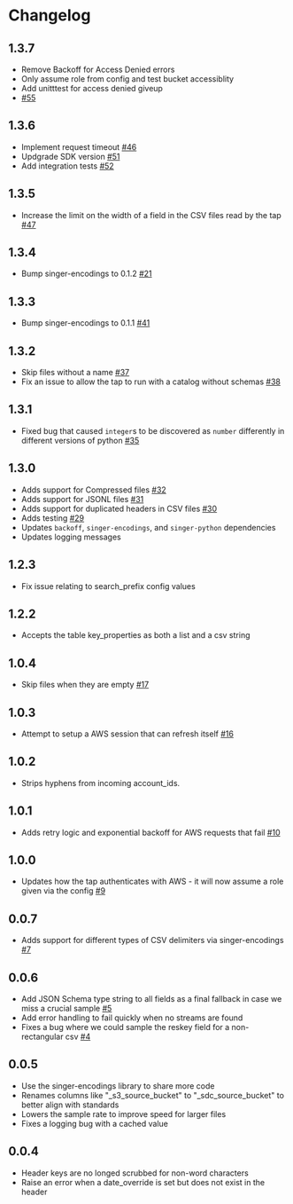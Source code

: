 # Changelog

## 1.3.7
  * Remove Backoff for Access Denied errors
  * Only assume role from config and test bucket accessiblity
  * Add unitttest for access denied giveup
  * [#55](https://github.com/singer-io/tap-s3-csv/pull/55)

## 1.3.6
  *  Implement request timeout [#46](https://github.com/singer-io/singer-encodings/pull/46)
  *  Updgrade SDK version [#51](https://github.com/singer-io/singer-encodings/pull/51)
  *  Add integration tests [#52](https://github.com/singer-io/singer-encodings/pull/52)

## 1.3.5
  * Increase the limit on the width of a field in the CSV files read by the tap [#47](https://github.com/singer-io/singer-encodings/pull/47)

## 1.3.4
  * Bump singer-encodings to 0.1.2 [#21](https://github.com/singer-io/singer-encodings/pull/21)

## 1.3.3
  * Bump singer-encodings to 0.1.1 [#41](https://github.com/singer-io/tap-s3-csv/pull/41)

## 1.3.2
  * Skip files without a name [#37](https://github.com/singer-io/tap-s3-csv/pull/37)
  * Fix an issue to allow the tap to run with a catalog without schemas [#38](https://github.com/singer-io/tap-s3-csv/pull/38)

## 1.3.1
  * Fixed bug that caused `integer`s to be discovered as `number` differently in different versions of python [#35](https://github.com/singer-io/tap-s3-csv/pull/35)

## 1.3.0
  * Adds support for Compressed files [#32](https://github.com/singer-io/tap-s3-csv/pull/32)
  * Adds support for JSONL files [#31](https://github.com/singer-io/tap-s3-csv/pull/31)
  * Adds support for duplicated headers in CSV files [#30](https://github.com/singer-io/tap-s3-csv/pull/30)
  * Adds testing [#29](https://github.com/singer-io/tap-s3-csv/pull/29)
  * Updates `backoff`, `singer-encodings`, and `singer-python` dependencies
  * Updates logging messages

## 1.2.3
  * Fix issue relating to search_prefix config values

## 1.2.2
  * Accepts the table key_properties as both a list and a csv string

## 1.0.4
  * Skip files when they are empty [#17](https://github.com/singer-io/tap-s3-csv/pull/17)

## 1.0.3
  * Attempt to setup a AWS session that can refresh itself [#16](https://github.com/singer-io/tap-s3-csv/pull/16)

## 1.0.2
  * Strips hyphens from incoming account_ids.

## 1.0.1
  * Adds retry logic and exponential backoff for AWS requests that fail [#10](https://github.com/singer-io/tap-s3-csv/pull/10)

## 1.0.0
  * Updates how the tap authenticates with AWS - it will now assume a role given via the config [#9](https://github.com/singer-io/tap-s3-csv/pull/9)

## 0.0.7
  * Adds support for different types of CSV delimiters via singer-encodings [#7](https://github.com/singer-io/tap-s3-csv/pull/7)

## 0.0.6
  * Add JSON Schema type string to all fields as a final fallback in case we miss a crucial sample [#5](https://github.com/singer-io/tap-s3-csv/pull/5)
  * Add error handling to fail quickly when no streams are found
  * Fixes a bug where we could sample the reskey field for a non-rectangular csv [#4](https://github.com/singer-io/tap-s3-csv/pull/4)

## 0.0.5
  * Use the singer-encodings library to share more code
  * Renames columns like "_s3_source_bucket" to "_sdc_source_bucket" to better align with standards
  * Lowers the sample rate to improve speed for larger files
  * Fixes a logging bug with a cached value

## 0.0.4
  * Header keys are no longed scrubbed for non-word characters
  * Raise an error when a date_override is set but does not exist in the header
